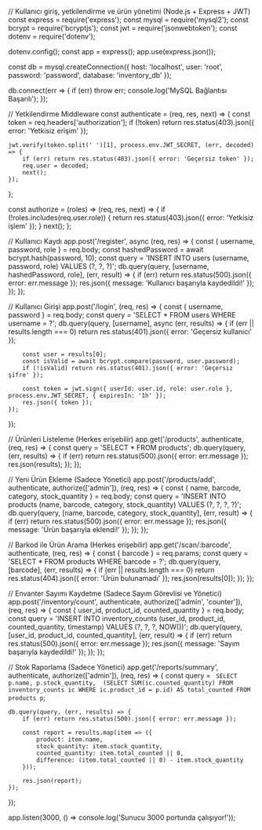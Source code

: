 // Kullanıcı giriş, yetkilendirme ve ürün yönetimi (Node.js + Express + JWT)
const express = require('express');
const mysql = require('mysql2');
const bcrypt = require('bcryptjs');
const jwt = require('jsonwebtoken');
const dotenv = require('dotenv');

dotenv.config();
const app = express();
app.use(express.json());

const db = mysql.createConnection({
    host: 'localhost',
    user: 'root',
    password: 'password',
    database: 'inventory_db'
});

db.connect(err => {
    if (err) throw err;
    console.log('MySQL Bağlantısı Başarılı');
});

// Yetkilendirme Middleware
const authenticate = (req, res, next) => {
    const token = req.headers['authorization'];
    if (!token) return res.status(403).json({ error: 'Yetkisiz erişim' });

    jwt.verify(token.split(' ')[1], process.env.JWT_SECRET, (err, decoded) => {
        if (err) return res.status(403).json({ error: 'Geçersiz token' });
        req.user = decoded;
        next();
    });
};

const authorize = (roles) => (req, res, next) => {
    if (!roles.includes(req.user.role)) {
        return res.status(403).json({ error: 'Yetkisiz işlem' });
    }
    next();
};

// Kullanıcı Kaydı
app.post('/register', async (req, res) => {
    const { username, password, role } = req.body;
    const hashedPassword = await bcrypt.hash(password, 10);
    const query = 'INSERT INTO users (username, password, role) VALUES (?, ?, ?)';
    db.query(query, [username, hashedPassword, role], (err, result) => {
        if (err) return res.status(500).json({ error: err.message });
        res.json({ message: 'Kullanıcı başarıyla kaydedildi!' });
    });
});

// Kullanıcı Girişi
app.post('/login', (req, res) => {
    const { username, password } = req.body;
    const query = 'SELECT * FROM users WHERE username = ?';
    db.query(query, [username], async (err, results) => {
        if (err || results.length === 0) return res.status(401).json({ error: 'Geçersiz kullanıcı' });
        
        const user = results[0];
        const isValid = await bcrypt.compare(password, user.password);
        if (!isValid) return res.status(401).json({ error: 'Geçersiz şifre' });
        
        const token = jwt.sign({ userId: user.id, role: user.role }, process.env.JWT_SECRET, { expiresIn: '1h' });
        res.json({ token });
    });
});

// Ürünleri Listeleme (Herkes erişebilir)
app.get('/products', authenticate, (req, res) => {
    const query = 'SELECT * FROM products';
    db.query(query, (err, results) => {
        if (err) return res.status(500).json({ error: err.message });
        res.json(results);
    });
});

// Yeni Ürün Ekleme (Sadece Yönetici)
app.post('/products/add', authenticate, authorize(['admin']), (req, res) => {
    const { name, barcode, category, stock_quantity } = req.body;
    const query = 'INSERT INTO products (name, barcode, category, stock_quantity) VALUES (?, ?, ?, ?)';
    db.query(query, [name, barcode, category, stock_quantity], (err, result) => {
        if (err) return res.status(500).json({ error: err.message });
        res.json({ message: 'Ürün başarıyla eklendi!' });
    });
});

// Barkod ile Ürün Arama (Herkes erişebilir)
app.get('/scan/:barcode', authenticate, (req, res) => {
    const { barcode } = req.params;
    const query = 'SELECT * FROM products WHERE barcode = ?';
    db.query(query, [barcode], (err, results) => {
        if (err || results.length === 0) return res.status(404).json({ error: 'Ürün bulunamadı' });
        res.json(results[0]);
    });
});

// Envanter Sayımı Kaydetme (Sadece Sayım Görevlisi ve Yönetici)
app.post('/inventory/count', authenticate, authorize(['admin', 'counter']), (req, res) => {
    const { user_id, product_id, counted_quantity } = req.body;
    const query = 'INSERT INTO inventory_counts (user_id, product_id, counted_quantity, timestamp) VALUES (?, ?, ?, NOW())';
    db.query(query, [user_id, product_id, counted_quantity], (err, result) => {
        if (err) return res.status(500).json({ error: err.message });
        res.json({ message: 'Sayım başarıyla kaydedildi!' });
    });
});

// Stok Raporlama (Sadece Yönetici)
app.get('/reports/summary', authenticate, authorize(['admin']), (req, res) => {
    const query = `
        SELECT p.name, p.stock_quantity, 
               (SELECT SUM(ic.counted_quantity) FROM inventory_counts ic WHERE ic.product_id = p.id) AS total_counted
        FROM products p`;
    
    db.query(query, (err, results) => {
        if (err) return res.status(500).json({ error: err.message });
        
        const report = results.map(item => ({
            product: item.name,
            stock_quantity: item.stock_quantity,
            counted_quantity: item.total_counted || 0,
            difference: (item.total_counted || 0) - item.stock_quantity
        }));
        
        res.json(report);
    });
});

app.listen(3000, () => console.log('Sunucu 3000 portunda çalışıyor!'));
